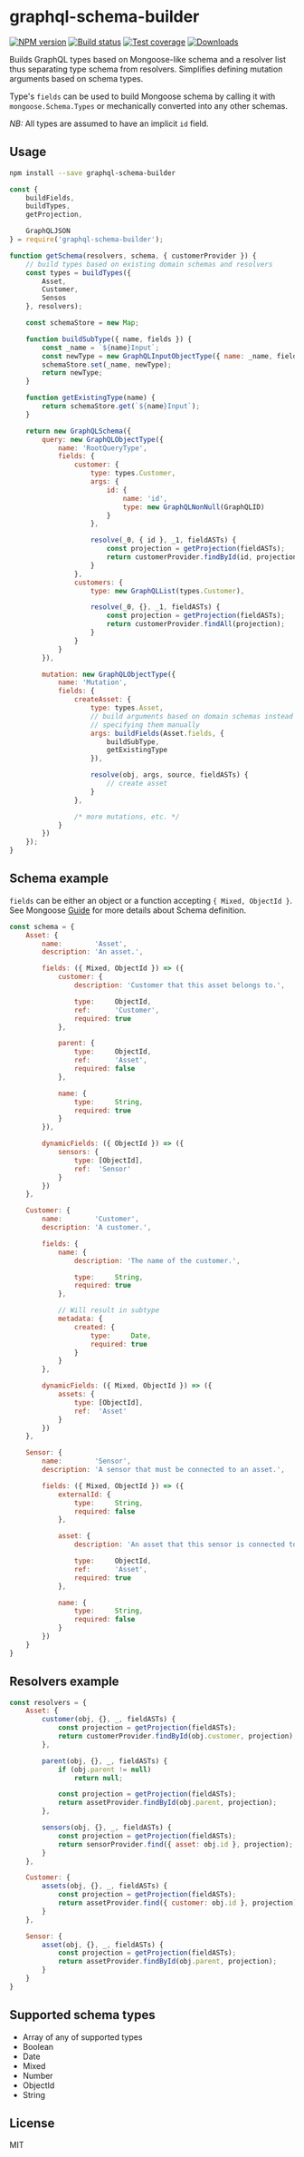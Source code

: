 # graphql-schema-builder

[![NPM version][npm-image]][npm-url]
[![Build status][travis-image]][travis-url]
[![Test coverage][coveralls-image]][coveralls-url]
[![Downloads][downloads-image]][downloads-url]

Builds GraphQL types based on Mongoose-like schema and a resolver list thus separating type schema from resolvers. Simplifies defining mutation arguments based on schema types.

Type's `fields` can be used to build Mongoose schema by calling it with `mongoose.Schema.Types` or mechanically converted into any other schemas.

*NB:* All types are assumed to have an implicit `id` field.

## Usage

```bash
npm install --save graphql-schema-builder
```

```js
const {
    buildFields,
    buildTypes,
    getProjection,

    GraphQLJSON
} = require('graphql-schema-builder');

function getSchema(resolvers, schema, { customerProvider }) {
    // build types based on existing domain schemas and resolvers
    const types = buildTypes({
        Asset,
        Customer,
        Sensos
    }, resolvers);

    const schemaStore = new Map;

    function buildSubType({ name, fields }) {
        const _name = `${name}Input`;
        const newType = new GraphQLInputObjectType({ name: _name, fields });
        schemaStore.set(_name, newType);
        return newType;
    }

    function getExistingType(name) {
        return schemaStore.get(`${name}Input`);
    }

    return new GraphQLSchema({
        query: new GraphQLObjectType({
            name: 'RootQueryType',
            fields: {
                customer: {
                    type: types.Customer,
                    args: {
                        id: {
                            name: 'id',
                            type: new GraphQLNonNull(GraphQLID)
                        }
                    },

                    resolve(_0, { id }, _1, fieldASTs) {
                        const projection = getProjection(fieldASTs);
                        return customerProvider.findById(id, projection);
                    }
                },
                customers: {
                    type: new GraphQLList(types.Customer),

                    resolve(_0, {}, _1, fieldASTs) {
                        const projection = getProjection(fieldASTs);
                        return customerProvider.findAll(projection);
                    }
                }
            }
        }),

        mutation: new GraphQLObjectType({
            name: 'Mutation',
            fields: {
                createAsset: {
                    type: types.Asset,
                    // build arguments based on domain schemas instead of
                    // specifying them manually
                    args: buildFields(Asset.fields, {
                        buildSubType,
                        getExistingType
                    }),

                    resolve(obj, args, source, fieldASTs) {
                        // create asset
                    }
                },

                /* more mutations, etc. */
            }
        })
    });
}

```

## Schema example

`fields` can be either an object or a function accepting `{ Mixed, ObjectId }`. See Mongoose [Guide](http://mongoosejs.com/docs/guide.html) for more details about Schema definition.

```js
const schema = {
    Asset: {
        name:        'Asset',
        description: 'An asset.',

        fields: ({ Mixed, ObjectId }) => ({
            customer: {
                description: 'Customer that this asset belongs to.',

                type:     ObjectId,
                ref:      'Customer',
                required: true
            },

            parent: {
                type:     ObjectId,
                ref:      'Asset',
                required: false
            },

            name: {
                type:     String,
                required: true
            }
        }),

        dynamicFields: ({ ObjectId }) => ({
            sensors: {
                type: [ObjectId],
                ref:  'Sensor'
            }
        })
    },

    Customer: {
        name:        'Customer',
        description: 'A customer.',

        fields: {
            name: {
                description: 'The name of the customer.',

                type:     String,
                required: true
            },

            // Will result in subtype
            metadata: {
                created: {
                    type:     Date,
                    required: true
                }
            }
        },

        dynamicFields: ({ Mixed, ObjectId }) => ({
            assets: {
                type: [ObjectId],
                ref:  'Asset'
            }
        })
    },

    Sensor: {
        name:        'Sensor',
        description: 'A sensor that must be connected to an asset.',

        fields: ({ Mixed, ObjectId }) => ({
            externalId: {
                type:     String,
                required: false
            },

            asset: {
                description: 'An asset that this sensor is connected to.',

                type:     ObjectId,
                ref:      'Asset',
                required: true
            },

            name: {
                type:     String,
                required: false
            }
        })
    }
}
```

## Resolvers example

```js
const resolvers = {
    Asset: {
        customer(obj, {}, _, fieldASTs) {
            const projection = getProjection(fieldASTs);
            return customerProvider.findById(obj.customer, projection);
        },

        parent(obj, {}, _, fieldASTs) {
            if (obj.parent != null)
                return null;

            const projection = getProjection(fieldASTs);
            return assetProvider.findById(obj.parent, projection);
        },

        sensors(obj, {}, _, fieldASTs) {
            const projection = getProjection(fieldASTs);
            return sensorProvider.find({ asset: obj.id }, projection);
        }
    },

    Customer: {
        assets(obj, {}, _, fieldASTs) {
            const projection = getProjection(fieldASTs);
            return assetProvider.find({ customer: obj.id }, projection);
        }
    },

    Sensor: {
        asset(obj, {}, _, fieldASTs) {
            const projection = getProjection(fieldASTs);
            return assetProvider.findById(obj.parent, projection);
        }
    }
}
```

## Supported schema types

- Array of any of supported types
- Boolean
- Date
- Mixed
- Number
- ObjectId
- String

## License

MIT

[npm-image]: https://img.shields.io/npm/v/graphql-schema-builder.svg?style=flat-square
[npm-url]: https://npmjs.org/package/graphql-schema-builder
[travis-image]: https://img.shields.io/travis/GeorgeSapkin/graphql-schema-builder.svg?style=flat-square
[travis-url]: https://travis-ci.org/GeorgeSapkin/graphql-schema-builder
[coveralls-image]: https://img.shields.io/coveralls/GeorgeSapkin/graphql-schema-builder.svg?style=flat-square
[coveralls-url]: https://coveralls.io/r/GeorgeSapkin/graphql-schema-builder
[downloads-image]: https://img.shields.io/npm/dm/graphql-schema-builder.svg?style=flat-square
[downloads-url]: https://npmjs.org/package/graphql-schema-builder

